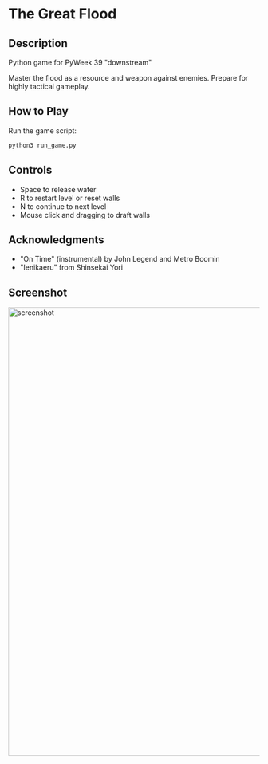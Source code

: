 # The Great Flood

## Description
Python game for PyWeek 39 "downstream"

Master the flood as a resource and weapon against enemies. Prepare for highly tactical gameplay.

## How to Play
Run the game script:
   ```sh
   python3 run_game.py
   ```
## Controls
   - Space to release water
   - R to restart level or reset walls
   - N to continue to next level
   - Mouse click and dragging to draft walls

## Acknowledgments
- "On Time" (instrumental) by John Legend and Metro Boomin
- "Ienikaeru" from Shinsekai Yori

## Screenshot
<img width="900" alt="screenshot" src="https://github.com/user-attachments/assets/c6382b35-faaf-4bd6-8285-a861afe8a175" />

